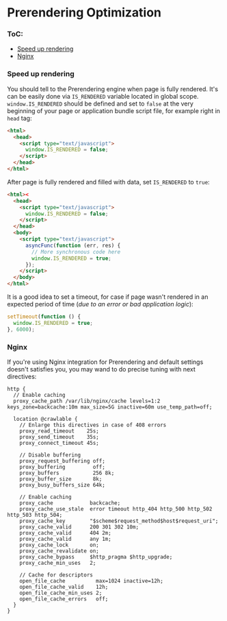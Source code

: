 Prerendering Optimization
======

### ToC:
 - [Speed up rendering]()
 - [Nginx]()

### Speed up rendering
You should tell to the Prerendering engine when page is fully rendered. It's can be easily done via `IS_RENDERED` variable located in global scope.
`window.IS_RENDERED` should be defined and set to `false` at the very beginning of your page or application bundle script file, for example right in `head` tag:
```html
<html>
  <head>
    <script type="text/javascript">
      window.IS_RENDERED = false;
    </script>
  </head>
</html>
```

After page is fully rendered and filled with data, set `IS_RENDERED` to `true`:
```html
<html><
  <head>
    <script type="text/javascript">
      window.IS_RENDERED = false;
    </script>
  </head>
  <body>
    <script type="text/javascript">
      asyncFunc(function (err, res) {
        // More synchronous code here
        window.IS_RENDERED = true;
      });
    </script>
  </body>
</html>
```

It is a good idea to set a timeout, for case if page wasn't rendered in an expected period of time (*due to an error or bad application logic*):
```js
setTimeout(function () {
  window.IS_RENDERED = true;
}, 6000);
```

### Nginx
If you're using Nginx integration for Prerendering and default settings doesn't satisfies you, you may wand to do precise tuning with next directives:
```nginx
http {
  // Enable caching
  proxy_cache_path /var/lib/nginx/cache levels=1:2 keys_zone=backcache:10m max_size=5G inactive=60m use_temp_path=off;

  location @crawlable {
    // Enlarge this directives in case of 408 errors
    proxy_read_timeout    25s;
    proxy_send_timeout    35s;
    proxy_connect_timeout 45s;

    // Disable buffering
    proxy_request_buffering off;
    proxy_buffering         off;
    proxy_buffers           256 8k;
    proxy_buffer_size       8k;
    proxy_busy_buffers_size 64k;

    // Enable caching
    proxy_cache            backcache;
    proxy_cache_use_stale  error timeout http_404 http_500 http_502 http_503 http_504;
    proxy_cache_key        "$scheme$request_method$host$request_uri";
    proxy_cache_valid      200 301 302 10m;
    proxy_cache_valid      404 2m;
    proxy_cache_valid      any 1m;
    proxy_cache_lock       on;
    proxy_cache_revalidate on;
    proxy_cache_bypass     $http_pragma $http_upgrade;
    proxy_cache_min_uses   2;

    // Cache for descriptors
    open_file_cache          max=1024 inactive=12h;
    open_file_cache_valid    12h;
    open_file_cache_min_uses 2;
    open_file_cache_errors   off;
  }
}
```